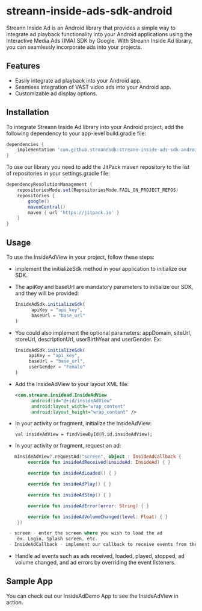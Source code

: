 # streann-inside-ads-sdk-android

Streann Inside Ad is an Android library that provides a simple way to integrate ad playback
functionality into your Android applications using the Interactive Media Ads (IMA) SDK by Google. With Streann Inside Ad library, you can seamlessly
incorporate ads into your projects.


## Features

- Easily integrate ad playback into your Android app.
- Seamless integration of VAST video ads into your Android app.
- Customizable ad display options.
  

## Installation

To integrate Streann Inside Ad library into your Android project, add the following dependency to
your app-level build.gradle file:

```gradle
dependencies {
    implementation 'com.github.streannsdk:streann-inside-ads-sdk-android:1.0.1
}
```

To use our library you need to add the JitPack maven repository to the list of repositories
in your settings.gradle file:

```gradle
dependencyResolutionManagement {
    repositoriesMode.set(RepositoriesMode.FAIL_ON_PROJECT_REPOS)
    repositories {
        google()
        mavenCentral()
        maven { url 'https://jitpack.io' }
    }
}
```

## Usage

To use the InsideAdView in your project, follow these steps:

- Implement the initializeSdk method in your application to initialize our SDK.
- The apiKey and baseUrl are mandatory parameters to initialize our SDK, and they will be provided:
  ```js
  InsideAdSdk.initializeSdk(
        apiKey = "api_key",
        baseUrl = "base_url"
  )

  ```

- You could also implement the optional parameters: appDomain, siteUrl, storeUrl, descriptionUrl,
  userBirthYear and userGender. Ex:
   ```js
   InsideAdSdk.initializeSdk(
        apiKey = "api_key",
        baseUrl = "base_url",
        userGender = "Female"
   )
   ```

- Add the InsideAdView to your layout XML file:
  ```xml
  <com.streann.insidead.InsideAdView
        android:id="@+id/insideAdView"
        android:layout_width="wrap_content"
        android:layout_height="wrap_content" />
  
- In your activity or fragment, initialize the InsideAdView:

  ```val insideAdView = findViewById(R.id.insideAdView);```

- In your activity or fragment, request an ad:

```kotlin
   mInsideAdView?.requestAd("screen", object : InsideAdCallback {
        override fun insideAdReceived(insideAd: InsideAd) { }

        override fun insideAdLoaded() { }

        override fun insideAdPlay() { }

        override fun insideAdStop() { }

        override fun insideAdError(error: String) { }

        override fun insideAdVolumeChanged(level: Float) { }
    })

 - screen - enter the screen where you wish to load the ad 
    ex. Login, Splash screen, etc.
 - InsideAdCallback - implement our callback to receive events from the ads' progress
```

- Handle ad events such as ads received, loaded, played, stopped, ad volume changed, and ad errors
  by overriding the event listeners.

## Sample App

You can check out our InsideAdDemo App to see the InsideAdView in action.
